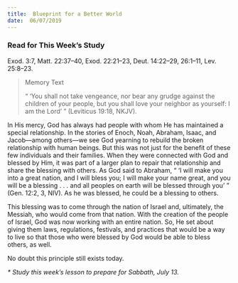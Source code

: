 ```yaml
---
title:  Blueprint for a Better World
date:  06/07/2019
---
```


### Read for This Week’s Study
Exod. 3:7, Matt. 22:37–40, Exod. 22:21–23, Deut. 14:22–29, 26:1–11, Lev. 25:8–23.

> <p>Memory Text</p>
> “ ‘You shall not take vengeance, nor bear any grudge against the children of your people, but you shall love your neighbor as yourself: I am the Lord’ ” (Leviticus 19:18, NKJV).

In His mercy, God has always had people with whom He has maintained a special relationship. In the stories of Enoch, Noah, Abraham, Isaac, and Jacob—among others—we see God yearning to rebuild the broken relationship with human beings. But this was not just for the benefit of these few individuals and their families. When they were connected with God and blessed by Him, it was part of a larger plan to repair that relationship and share the blessing with others. As God said to Abraham, “ ‘I will make you into a great nation, and I will bless you; I will make your name great, and you will be a blessing . . . and all peoples on earth will be blessed through you’ ” (Gen. 12:2, 3, NIV). As he was blessed, he could be a blessing to others.

This blessing was to come through the nation of Israel and, ultimately, the Messiah, who would come from that nation. With the creation of the people of Israel, God was now working with an entire nation. So, He set about giving them laws, regulations, festivals, and practices that would be a way to live so that those who were blessed by God would be able to bless others, as well.

No doubt this principle still exists today.

_* Study this week’s lesson to prepare for Sabbath, July 13._